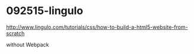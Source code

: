 # 092515-lingulo


http://www.lingulo.com/tutorials/css/how-to-build-a-html5-website-from-scratch

without Webpack

